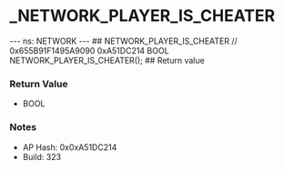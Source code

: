 # _NETWORK_PLAYER_IS_CHEATER

--- ns: NETWORK --- ## NETWORK_PLAYER_IS_CHEATER  // 0x655B91F1495A9090 0xA51DC214 BOOL NETWORK_PLAYER_IS_CHEATER();   ## Return value

### Return Value
* BOOL

### Notes
* AP Hash: 0x0xA51DC214
* Build: 323

